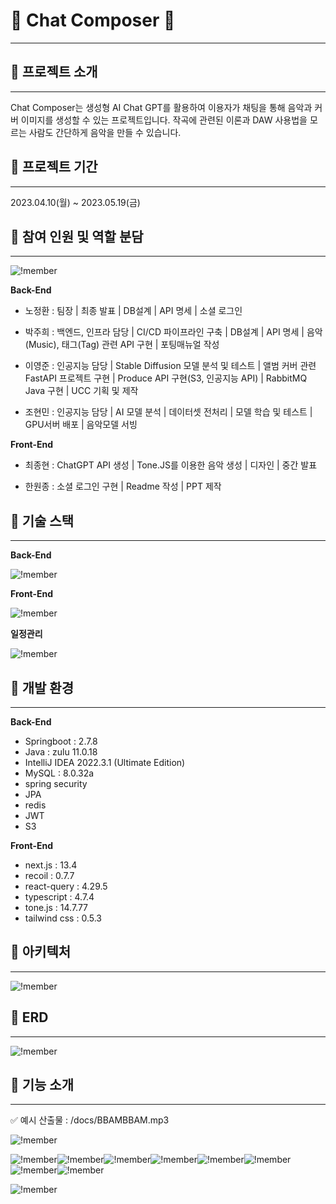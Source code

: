 # :musical_keyboard: Chat Composer :musical_keyboard:

---

## :musical_note: 프로젝트 소개

---

Chat Composer는 생성형 AI Chat GPT를 활용하여 이용자가 채팅을 통해 음악과 커버 이미지를 생성할 수 있는 프로젝트입니다. 작곡에 관련된 이론과 DAW 사용법을 모르는 사람도 간단하게 음악을 만들 수 있습니다.

## 

## :musical_note: 프로젝트 기간

---

2023.04.10(월) ~ 2023.05.19(금)

## 

## :musical_note: 참여 인원 및 역할 분담

---

![!member](./docs/member.png)

**Back-End**

- 노정환 : 팀장 | 최종 발표 | DB설계 | API 명세 | 소셜 로그인

- 박주희 : 백엔드, 인프라 담당 | CI/CD 파이프라인 구축 | DB설계 | API 명세 | 음악(Music), 태그(Tag) 관련 API 구현 | 포팅매뉴얼 작성

- 이영준 : 인공지능 담당 | Stable Diffusion 모델 분석 및 테스트 | 앨범 커버 관련 FastAPI 프로젝트 구현 | Produce API 구현(S3, 인공지능 API) | RabbitMQ Java 구현 | UCC 기획 및 제작

- 조현민 : 인공지능 담당 | AI 모델 분석 | 데이터셋 전처리 | 모델 학습 및 테스트 | GPU서버 배포 | 음악모델 서빙

**Front-End**

- 최종현 : ChatGPT API 생성 | Tone.JS를 이용한 음악 생성 | 디자인 | 중간 발표

- 한원종 : 소셜 로그인 구현 | Readme 작성 | PPT 제작

## 

## :musical_note: 기술 스택

---

**Back-End**    

![!member](./docs/backstack.png)

**Front-End**

![!member](./docs/frontstack.png)

**일정관리**

![!member](./docs/costack.png)

## 

## :musical_note: 개발 환경

---

**Back-End**

- Springboot : 2.7.8
- Java : zulu 11.0.18
- IntelliJ IDEA 2022.3.1 (Ultimate Edition)
- MySQL : 8.0.32a
- spring security
- JPA
- redis
- JWT
- S3

**Front-End**

- next.js : 13.4
- recoil : 0.7.7
- react-query : 4.29.5
- typescript : 4.7.4
- tone.js : 14.7.77
- tailwind css : 0.5.3

## 

## :musical_note: 아키텍처

---

![!member](./docs/architecture.png) 

## :musical_note: ERD

---

![!member](./docs/ERD.png)

## 

## :musical_note: 기능 소개

---

:white_check_mark: 예시 산출물 : /docs/BBAMBBAM.mp3

![!member](./docs/1.gif)

![!member](./docs/2.gif)![!member](./docs/3.gif)![!member](./docs/4.gif)![!member](./docs/5.gif)![!member](./docs/6.gif)![!member](./docs/7.gif)![!member](./docs/8.gif)![!member](./docs/9.gif)

![!member](./docs/10.gif)
